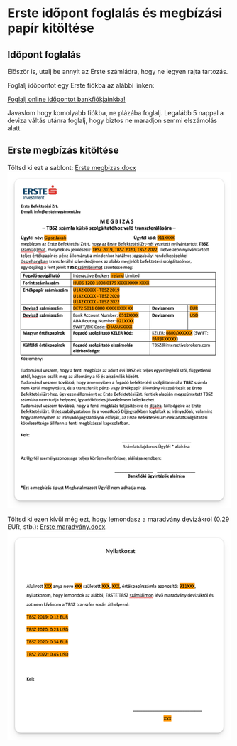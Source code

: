 # Erste időpont foglalás és megbízási papír kitöltése

## Időpont foglalás

Először is, utalj be annyit az Erste számládra, hogy ne legyen rajta tartozás.

Foglalj időpontot egy Erste fiókba az alábbi linken:

[Foglalj online időpontot bankfiókjainkba!](https://www.erstebank.hu/hu/ebh-nyito/mindennapi-penzugyek/elektronikus-szolgaltatasok/online-fioki-idopontfoglalas)

Javaslom hogy komolyabb fiókba, ne plázába foglalj. Legalább 5 nappal a deviza váltás utánra foglalj, hogy biztos ne maradjon semmi elszámolás alatt.

## Erste megbízás kitöltése

Töltsd ki ezt a sablont:
[Erste megbizas.docx](sablonok/Erste%20megbizas.docx)
![](images/erste_megbizas_sablon.png)

Töltsd ki ezen kívül még ezt, hogy lemondasz a maradvány devizákról (0.29 EUR, stb.):
[Erste maradvány.docx](sablonok/Erste%20maradvány.docx).
![](assets/erste_maradvany_sablon.png)
